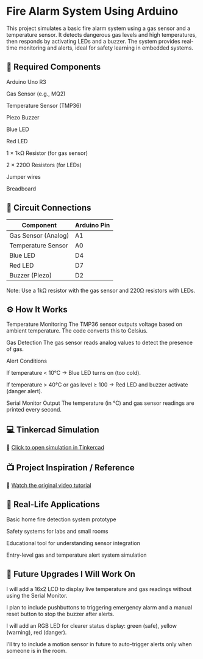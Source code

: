# Fire Alarm System Using Arduino

This project simulates a basic fire alarm system using a gas sensor and a temperature sensor. It detects dangerous gas levels and high temperatures, then responds by activating LEDs and a buzzer. The system provides real-time monitoring and alerts, ideal for safety learning in embedded systems.

🧰 Required Components
---

Arduino Uno R3

Gas Sensor (e.g., MQ2)

Temperature Sensor (TMP36)

Piezo Buzzer

Blue LED

Red LED

1 × 1kΩ Resistor (for gas sensor)

2 × 220Ω Resistors (for LEDs)

Jumper wires

Breadboard

🔌 Circuit Connections
----
| Component           | Arduino Pin |
|--------------------|-------------|
| Gas Sensor (Analog)| A1          |
| Temperature Sensor | A0          |
| Blue LED           | D4          |
| Red LED            | D7          |
| Buzzer (Piezo)     | D2          |

Note: Use a 1kΩ resistor with the gas sensor and 220Ω resistors with LEDs.

⚙️ How It Works
-------
Temperature Monitoring
The TMP36 sensor outputs voltage based on ambient temperature. The code converts this to Celsius.

Gas Detection
The gas sensor reads analog values to detect the presence of gas.

Alert Conditions

If temperature < 10°C → Blue LED turns on (too cold).

If temperature > 40°C or gas level ≥ 100 → Red LED and buzzer activate (danger alert).

Serial Monitor Output
The temperature (in °C) and gas sensor readings are printed every second.

💻 Tinkercad Simulation
-----
🔗 [Click to open simulation in Tinkercad](https://www.tinkercad.com/things/gm912P1NuBT-fire-alarm)

📺 Project Inspiration / Reference
----
🎥 [Watch the original video tutorial](https://youtu.be/fwwI4R_97DI?si=AWYpawvV2IXtobLx)

🧭 Real-Life Applications
----
Basic home fire detection system prototype

Safety systems for labs and small rooms

Educational tool for understanding sensor integration

Entry-level gas and temperature alert system simulation

🔧 Future Upgrades I Will Work On
------
I will add a 16x2 LCD to display live temperature and gas readings without using the Serial Monitor.

I plan to include pushbuttons to triggering emergency alarm and a manual reset button to stop the buzzer after alerts.

I will add an RGB LED for clearer status display: green (safe), yellow (warning), red (danger).

I’ll try to include a motion sensor in future to auto-trigger alerts only when someone is in the room.

